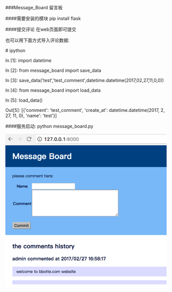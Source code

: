 ###Message_Board 留言板

####需要安装的模块
pip install flask

####提交评论
在web页面即可提交

也可以用下面方式导入评论数据:

\# ipython

In [1]: import datetime

In [2]: from message_board import save_data

In [3]: save_data('test','test_comment',datetime.datetime(2017,02,27,11,0,0))

In [4]: from message_board import load_data

In [5]: load_data()

Out[5]:
[{'comment': 'test_comment',
  'create_at': datetime.datetime(2017, 2, 27, 11, 0),
    'name': 'test'}]


####服务启动:
python message_board.py

![screenshot](./screenshot.png)
